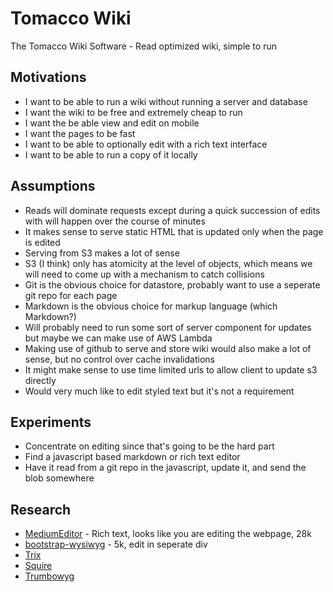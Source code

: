 # Tomacco Wiki

The Tomacco Wiki Software - Read optimized wiki, simple to run

## Motivations

- I want to be able to run a wiki without running a server and database
- I want the wiki to be free and extremely cheap to run
- I want the be able view and edit on mobile
- I want the pages to be fast
- I want to be able to optionally edit with a rich text interface
- I want to be able to run a copy of it locally

## Assumptions

- Reads will dominate requests except during a quick succession of edits with will happen over the course of minutes
- It makes sense to serve static HTML that is updated only when the page is edited
- Serving from S3 makes a lot of sense
- S3 (I think) only has atomicity at the level of objects, which means we will need to come up with a mechanism to catch collisions
- Git is the obvious choice for datastore, probably want to use a seperate git repo for each page
- Markdown is the obvious choice for markup language (which Markdown?)
- Will probably need to run some sort of server component for updates but maybe we can make use of AWS Lambda
- Making use of github to serve and store wiki would also make a lot of sense, but no control over cache invalidations
- It might make sense to use time limited urls to allow client to update s3 directly
- Would very much like to edit styled text but it's not a requirement

## Experiments

- Concentrate on editing since that's going to be the hard part
- Find a javascript based markdown or rich text editor
- Have it read from a git repo in the javascript, update it, and send the blob somewhere

## Research

- [MediumEditor](http://yabwe.github.io/medium-editor/) - Rich text, looks like you are editing the webpage, 28k
- [bootstrap-wysiwyg](http://mindmup.github.io/bootstrap-wysiwyg/) - 5k, edit in seperate div
- [Trix](https://trix-editor.org)
- [Squire](http://neilj.github.io/Squire/)
- [Trumbowyg](https://alex-d.github.io/Trumbowyg/)

